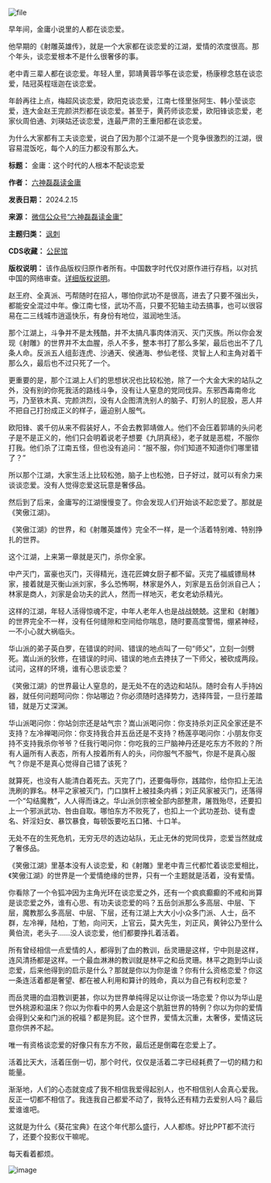 ![file](https://chinadigitaltimes.net/chinese/files/2024/02/image-1707992923105.png)


早年间，金庸小说里的人都在谈恋爱。


他早期的《射雕英雄传》，就是一个大家都在谈恋爱的江湖，爱情的浓度很高。那个年头，谈恋爱根本不是什么很奢侈的事。


老中青三辈人都在谈恋爱。年轻人里，郭靖黄蓉华筝在谈恋爱，杨康穆念慈在谈恋爱，陆冠英程瑶迦在谈恋爱。


年龄再往上点，梅超风谈恋爱，欧阳克谈恋爱，江南七怪里张阿生、韩小莹谈恋爱，连大金赵王完颜洪烈都在谈恋爱。甚至于，黄药师谈恋爱，欧阳锋谈恋爱，老家伙周伯通、刘瑛姑还谈恋爱，连最严肃的王重阳都在谈恋爱。


为什么大家都有工夫谈恋爱，说白了因为那个江湖不是一个竞争很激烈的江湖，很容易混饭吃，每个人的压力都没有那么大。




**标题：** 金庸：这个时代的人根本不配谈恋爱  

**作者：** [六神磊磊读金庸](https://chinadigitaltimes.net/space/六神磊磊读金庸)  

**发表日期：** 2024.2.15  

**来源：** [微信公众号“六神磊磊读金庸”](https://web.archive.org/web/https://mp.weixin.qq.com/s/S6yrz9BnkmTwaBdQhz6Hng)  

**主题归类：** [讽刺](https://chinadigitaltimes.net/space/讽刺)  

**CDS收藏：** [公民馆](https://chinadigitaltimes.net/space/%E5%85%AC%E6%B0%91%E9%A6%86)  

**版权说明：** 该作品版权归原作者所有。中国数字时代仅对原作进行存档，以对抗中国的网络审查。[详细版权说明](https://chinadigitaltimes.net/chinese/copyright)。


赵王府、全真派、丐帮随时在招人，哪怕你武功不是很高，进去了只要不强出头，都能安全混过中年。像江南七怪，武功不高，只要不犯轴主动去搞事，也可以很容易在二三线城市逍遥快乐，有身份有地位，滋润地生活。


那个江湖上，斗争并不是太残酷，并不太搞凡事肉体消灭、灭门灭族。所以你会发现《射雕》的世界并不太血腥，杀人不多，整本书打了那么多架，最后也出不了几条人命。反派五人组彭连虎、沙通天、侯通海、参仙老怪、灵智上人和主角对着干那么久，最后也不过只死了一个。


更重要的是，那个江湖上人们的思想状况也比较松弛，除了一个大金大宋的站队之外，没有别的你死我活的路线斗争，没有让人窒息的党同伐异。东邪西毒南帝北丐，乃至铁木真、完颜洪烈，没有人企图清洗别人的脑子、盯别人的屁股，恶人并不把自己打扮成正义的样子，逼迫别人服气。


欧阳锋、裘千仞从来不假装好人，不会去教郭靖做人。他们不会压着郭靖的头问老子是不是正义的，他们只会明着说老子想要《九阴真经》，老子就是恶棍，不服你打我。他们杀了江南五怪，但也没有追问：“服不服，你们知道不知道你们哪里错了？”


所以那个江湖，大家生活上比较松弛，脑子上也松弛，日子好过，就可以有余力来谈谈恋爱。没有人觉得恋爱这玩意是奢侈品。


然后到了后来，金庸写的江湖慢慢变了。你会发现人们开始谈不起恋爱了。那就是《笑傲江湖》。


《笑傲江湖》的世界，和《射雕英雄传》完全不一样，是一个活着特别难、特别挣扎的世界。


这个江湖，上来第一章就是灭门，杀你全家。


中产灭门，富豪也灭门，灭得精光，连花匠婢女厨子都不留。灭完了福威镖局林家，接着就是灭衡山派刘家，多么恐怖啊，林家是外人，刘家是五岳剑派自己人；林家是商人，刘家是会功夫的武人，然而一样地灭，老女老幼杀精光。


这样的江湖，年轻人活得惊魂不定，中年人老年人也是战战兢兢。这里和《射雕》的世界完全不一样，没有任何缝隙和空间给你喘息，随时要高度警惕，绷紧神经，一不小心就大祸临头。


华山派的弟子英白罗，在错误的时间、错误的地点叫了一句“师父”，立刻一剑劈死。嵩山派的狄修，在错误的时间、错误的地点去搀扶了一下师父，被砍成两段。试问，这样的环境，谁有心思谈恋爱？


《笑傲江湖》的世界最让人窒息的，是无处不在的选边和站队。随时会有人手持凶器，就任何问题呵问你：你站哪边？你必须随时选择势力，选择阵营，一旦行差踏错，就是万丈深渊。


华山派喝问你：你站剑宗还是站气宗？嵩山派喝问你：你支持杀刘正风全家还是不支持？左冷禅喝问你：你支持我合并五岳还是不支持？杨莲亭喝问你：小朋友你支持不支持我杀你爷爷？任我行喝问你：你吃我的三尸脑神丹还是吃东方不败的？所有人逼所有人表态，所有人按着所有人的头，问你服气不服气，你是不是真心服气？你是不是真心觉得自己错了该死？


就算死，也没有人能清白着死去。灭完了门，还要侮辱你，践踏你，给你扣上无法洗刷的罪名。林平之家被灭门，门口旗杆上被挂条内裤；刘正风家被灭门，还落得一个“勾结魔教”，人人得而诛之。华山派剑宗被全部内部整肃，屠戮殆尽，还要扣上一个邪派武功、咎由自取。哪怕东方不败死了，也扣上一个武功差劲、徒有虚名、奸淫妇女、暴饮暴食，每顿饭要吃五口猪、十口羊。


无处不在的生死危机，无穷无尽的选边站队，无止无休的党同伐异，恋爱当然就成了奢侈品。


《笑傲江湖》里基本没有人谈恋爱，和《射雕》里老中青三代都忙着谈恋爱相比，《笑傲江湖》的世界是一个爱情绝缘的世界，只有一个主题就是活着，没有爱情。


你看除了一个令狐冲因为主角光环在谈恋爱之外，还有一个疯疯癫癫的不戒和尚算是谈恋爱之外，谁有心思、有功夫谈恋爱的吗？五岳剑派那么多高层、中层、下层，魔教那么多高层、中层、下层，还有江湖上大大小小众多门派、人士，岳不群，左冷禅，陆柏，丁勉，向问天，上官云，莫大先生，刘正风，黄钟公乃至什么黄伯流，老头子……没人谈恋爱，他们都要挣扎着活着。


所有曾经相信一点爱情的人，都得到了血的教训，岳灵珊是这样，宁中则是这样，连风清扬都是这样。一个最血淋淋的教训就是林平之和岳灵珊。林平之跑到华山谈恋爱，后来他得到的启示是什么？那就是你以为你是谁？你有什么资格恋爱？你这一条连活着都是奢望、都在被人利用和算计的贱命，真以为自己有权利恋爱？


而岳灵珊的血泪教训更甚，你以为世界单纯得足以让你谈一场恋爱？你以为华山是世外桃源和温床？你以为你看中的男人会是这个肮脏世界的特例？你以为你的爱情会得到父亲和门派的祝福？都是狗屁。这个世界，爱情太沉重，太奢侈，爱情这玩意你供养不起。


唯一有资格谈恋爱的好像只有东方不败，最后还是倒霉在恋爱上了。


活着比天大，活着压倒一切，那个时代，仅仅是活着二字已经耗费了一切的精力和能量。


渐渐地，人们的心态就变成了我不相信我爱得起别人，也不相信别人会真心爱我。反正一切都不相信了。我连我自己都爱不动了，我特么还有精力去爱别人吗？最后爱谁谁吧。


这就是为什么《葵花宝典》在这个年代那么盛行，人人都练。好比PPT都不流行了，还要个投影仪干嘛呢。


每天看着都烦。


![image](https://chinadigitaltimes.net/chinese/files/2024/02/post-705078-65cde8741cb1c.png)

